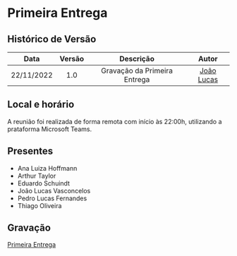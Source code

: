 # Primeira Entrega

## Histórico de Versão

|Data|Versão|Descrição|Autor|
| :----------: | :------: | :-----------: | :---------: |
|22/11/2022|1.0|Gravação da Primeira Entrega| [João Lucas](https://github.com/Hackairos)|



## Local e horário

A reunião foi realizada de forma remota com início às 22:00h, utilizando a prataforma Microsoft Teams.

## Presentes

- Ana Luiza Hoffmann
- Arthur Taylor
- Eduardo Schuindt
- João Lucas Vasconcelos
- Pedro Lucas Fernandes
- Thiago Oliveira

## Gravação
[Primeira Entrega](https://youtu.be/OSfZTHsXr14)